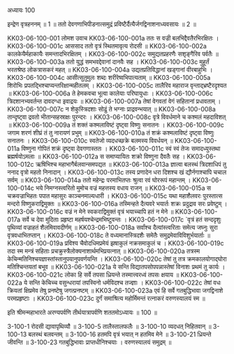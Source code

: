 अध्यायः 100

इन्द्रेण वृत्रहननम् ॥ 1 ॥ ततो देवगणाभिपीडनात्समुद्रं प्रविष्टैर्दैत्यैर्जगद्विनाशनाध्यवसायः ॥ 2 ॥

KK03-06-100-001	लोमश उवाच 
KK03-06-100-001a	ततः स वज्री बलभिद्दैवतैरभिरक्षितः ।
KK03-06-100-001c	आससाद ततो वृत्रं स्थितमावृत्य रोदसी ॥
KK03-06-100-002a	कालकेयैर्महाकायैः समन्तादभिरक्षितम् ।
KK03-06-100-002c	समुद्यतप्रहरणैः सशृङ्गैरिव पर्वतैः ॥
KK03-06-100-003a	ततो युद्धं समभवद्देवानां दानवैः सह ।
KK03-06-100-003c	मुहूर्तं भरतश्रेष्ठ लोकत्रासकरं महत् ॥
KK03-06-100-004a	उद्यतप्रतिविद्धानां खड्गानां वीरबाहुभिः ।
KK03-06-100-004c	आसीत्सुतुमुलः शब्दः शरीरेष्वभिपात्यताम् ॥
KK03-06-100-005a	शिरोभिः प्रपतद्भिश्चाप्यन्तरिक्षान्महीतलम् ।
KK03-06-100-005c	तालैरिव महाराज वृन्ताद्भ्रष्टैरदृश्यत ॥
KK03-06-100-006a	ते हेमकवचा भूत्वा कालेयाः परिघायुधाः ।
KK03-06-100-006c	त्रिदशानभ्यवर्तन्त दावदग्धा इवाद्रयः ॥
KK03-06-100-007a	तेषां वेगवतां वेगं सहितानां प्रधावताम् ।
KK03-06-100-007c	न शेकुस्त्रिदशाः सोढुं ते भग्नाः प्राद्रवन्भयात् ॥
KK03-06-100-008a	तान्दृष्ट्वा द्रवतो भीतान्सहस्राक्षः पुरन्दरः ।
KK03-06-100-008c	वृत्रे विवर्धमाने च कश्मलं महदाविशत् ॥
KK03-06-100-009a	तं शक्तं कश्मलाविष्टं दृष्ट्वा विष्णुः सनातनः ।
KK03-06-100-009c	जगाम शरणं शीघ्रं तं तु नारायणं प्रभुम् ॥
KK03-06-100-010a	तं शक्रं कश्मलाविष्टं दृष्ट्वा विष्णुः सनातनः ।
KK03-06-100-010c	स्वतेजो व्यदधच्छक्रे बलमस्य विवर्धयन् ॥
KK03-06-100-011a	विष्णुना गोपितं शक्रं दृष्ट्वा देवगणास्ततः ।
KK03-06-100-011c	स्वं स्वं तेजः समादध्युस्तथा ब्रह्मर्षयोऽमलाः ॥
KK03-06-100-012a	स समाप्यायितः शक्रो विष्णुना दैवतैः सह ।
KK03-06-100-012c	ऋषिभिश्च महाभागैर्बलवान्समपद्यत ॥
KK03-06-100-013a	ज्ञात्वा बलस्थं त्रिदशाधिपं तु ननाद वृत्रो महतो निनादान् ।
KK03-06-100-013c	तस्य प्रणादेन धरा दिशश्च खं द्यौर्नगाश्चापि चचाल सर्वम् ॥
KK03-06-100-014a	ततो महेन्द्रः परमाभितप्तः श्रुत्वा रवं घोररूपं महान्तम् ।
KK03-06-100-014c	भये निमग्नस्त्वरितो मुमोच वज्रं महत्तस्य वधाय राजन् ॥
KK03-06-100-015a	स चक्रवज्राभिहतः पपात महासुरः काञ्चनमाल्यधारी ।
KK03-06-100-015c	यथा महाशैलवरः पुरस्तात्स मन्दरो विष्णुकराद्विमुक्तः ॥
KK03-06-100-016a	तस्मिन्हते दैत्यवरे भयार्तः शक्रः प्रदुद्राव सरः प्रवेष्टुम् ।
KK03-06-100-016c	वज्रं न मेने स्वकराद्विमुक्तं वृत्रं भयाच्चापि हतं न मेने ॥
KK03-06-100-017a	सर्वे च देवा मुदिताः प्रहृष्टा महर्षयश्चेन्द्रमभिष्टुवन्तः ।
KK03-06-100-017c	`वृत्रं हतं सन्ददृशुः पृथिव्यां वज्राहतं शैलमिवावदीर्णम् ॥
KK03-06-100-018a	सर्वांश्च दैत्यांस्त्वरिताः समेत्य जघ्नुः सुरा वृत्रवधाभितप्तान् ।
KK03-06-100-018c	ते वध्यमानास्त्रिदशैः समेतैः समुद्रमेवाविविशुर्भयार्ताः ॥
KK03-06-100-019a	प्रविश्य चैवोदधिमप्रमेयं झषाकुलं नक्रसमाकुलं च ।
KK03-06-100-019c	तदा स्म मन्त्रं सहिताः प्रचक्रुस्त्रैलोक्यनाशार्थमभिप्रयत्नात् ॥
KK03-06-100-020a	तत्रस्म केचिन्मतिनिश्चयज्ञास्तांस्तानुपयानुपवर्णयन्ति ।
KK03-06-100-020c	तेषां तु तत्र क्रमकालयोगाद्घोरा मतिश्चिन्तयतां बभूव ॥
KK03-06-100-021a	ये सन्ति विद्यातपसोपपन्नास्तेषां विनाशः प्रथमं तु कार्यः ।
KK03-06-100-021c	लोका हि सर्वे तपसा ध्रियन्ते तस्मात्त्वरध्वं तपसः क्षयाय ॥
KK03-06-100-022a	ये सन्ति केचिच्च वसुन्धरायां तपस्विनो धर्मविदश्च तज्ज्ञाः ।
KK03-06-100-022c	तेषां वधः क्रियतां क्षिप्रमेव तेषु प्रनष्टेषु जगत्प्रनष्टम् ॥
KK03-06-100-023a	एवं हि सर्वे गतबुद्धिभावा जगद्विनाशे परमप्रहृष्टाः ।
KK03-06-100-023c	दुर्गं समाश्रित्य महोर्मिमन्तं रत्नाकरं वरुणस्यालयं स्म ॥

इति श्रीमन्महाभारते अरण्यपर्वणि तीर्थयात्रापर्वणि शततमोऽध्यायः ॥ 100 ॥

3-100-1 रोदसी द्यावापृथिव्यौ ॥ 3-100-5 तालैस्तालफलैः ॥ 3-100-10 व्यदधत् निहितवान् ॥ 3-100-13 बलस्थं बलवन्तम् ॥ 3-100-16 हतमपि वृत्रं भयात् न हतमिव मेने ॥ 3-100-21 ध्रियन्ते जीवन्ति ॥ 3-100-23 गतबुद्धिभावाः प्राप्तधीनिश्चयाः । वरुणस्यालयं समुद्रम् ॥

